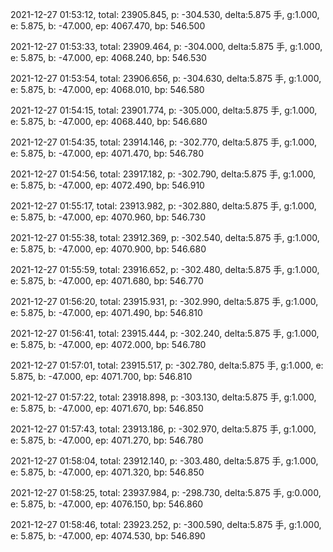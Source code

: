 2021-12-27 01:53:12, total: 23905.845, p: -304.530, delta:5.875 手, g:1.000, e: 5.875, b: -47.000, ep: 4067.470, bp: 546.500

2021-12-27 01:53:33, total: 23909.464, p: -304.000, delta:5.875 手, g:1.000, e: 5.875, b: -47.000, ep: 4068.240, bp: 546.530

2021-12-27 01:53:54, total: 23906.656, p: -304.630, delta:5.875 手, g:1.000, e: 5.875, b: -47.000, ep: 4068.010, bp: 546.580

2021-12-27 01:54:15, total: 23901.774, p: -305.000, delta:5.875 手, g:1.000, e: 5.875, b: -47.000, ep: 4068.440, bp: 546.680

2021-12-27 01:54:35, total: 23914.146, p: -302.770, delta:5.875 手, g:1.000, e: 5.875, b: -47.000, ep: 4071.470, bp: 546.780

2021-12-27 01:54:56, total: 23917.182, p: -302.790, delta:5.875 手, g:1.000, e: 5.875, b: -47.000, ep: 4072.490, bp: 546.910

2021-12-27 01:55:17, total: 23913.982, p: -302.880, delta:5.875 手, g:1.000, e: 5.875, b: -47.000, ep: 4070.960, bp: 546.730

2021-12-27 01:55:38, total: 23912.369, p: -302.540, delta:5.875 手, g:1.000, e: 5.875, b: -47.000, ep: 4070.900, bp: 546.680

2021-12-27 01:55:59, total: 23916.652, p: -302.480, delta:5.875 手, g:1.000, e: 5.875, b: -47.000, ep: 4071.680, bp: 546.770

2021-12-27 01:56:20, total: 23915.931, p: -302.990, delta:5.875 手, g:1.000, e: 5.875, b: -47.000, ep: 4071.490, bp: 546.810

2021-12-27 01:56:41, total: 23915.444, p: -302.240, delta:5.875 手, g:1.000, e: 5.875, b: -47.000, ep: 4072.000, bp: 546.780

2021-12-27 01:57:01, total: 23915.517, p: -302.780, delta:5.875 手, g:1.000, e: 5.875, b: -47.000, ep: 4071.700, bp: 546.810

2021-12-27 01:57:22, total: 23918.898, p: -303.130, delta:5.875 手, g:1.000, e: 5.875, b: -47.000, ep: 4071.670, bp: 546.850

2021-12-27 01:57:43, total: 23913.186, p: -302.970, delta:5.875 手, g:1.000, e: 5.875, b: -47.000, ep: 4071.270, bp: 546.780

2021-12-27 01:58:04, total: 23912.140, p: -303.480, delta:5.875 手, g:1.000, e: 5.875, b: -47.000, ep: 4071.320, bp: 546.850

2021-12-27 01:58:25, total: 23937.984, p: -298.730, delta:5.875 手, g:0.000, e: 5.875, b: -47.000, ep: 4076.150, bp: 546.860

2021-12-27 01:58:46, total: 23923.252, p: -300.590, delta:5.875 手, g:1.000, e: 5.875, b: -47.000, ep: 4074.530, bp: 546.890
